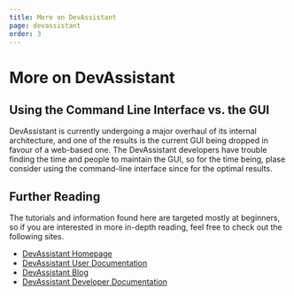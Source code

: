 ```yaml
---
title: More on DevAssistant
page: devassistant
order: 3
---
```


# More on DevAssistant

## Using the Command Line Interface vs. the GUI

DevAssistant is currently undergoing a major overhaul of its internal
architecture, and one of the results is the current GUI being dropped in favour
of a web-based one. The DevAssistant developers have trouble finding the time
and people to maintain the GUI, so for the time being, plase consider using the
command-line interface since for the optimal results.

## Further Reading

The tutorials and information found here are targeted mostly at beginners, so
if you are interested in more in-depth reading, feel free to check out the
following sites.

* [DevAssistant Homepage](https://www.devassistant.org)
* [DevAssistant User Documentation](http://doc.devassistant.org/en/latest/user_documentation.html)
* [DevAssistant Blog](https://blog.devassistant.org)
* [DevAssistant Developer Documentation](http://doc.devassistant.org/en/latest/developer_documentation.html)
